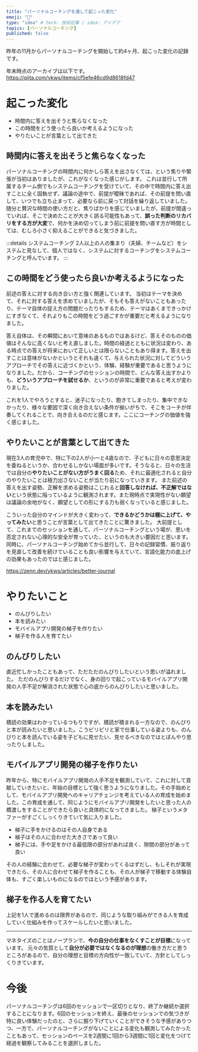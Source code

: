 ```yaml
---
title: "パーソナルコーチングを通して起こった変化"
emoji: "🌱"
type: "idea" # tech: 技術記事 / idea: アイデア
topics: [パーソナルコーチング]
published: false
---
```


昨年の11月からパーソナルコーチングを開始して約4ヶ月、起こった変化の記録です。

年末時点のアーカイブは以下です。
https://qiita.com/ykws/items/cf5efe46cd9d8618fd47

# 起こった変化

- 時間内に答えを出そうと焦らなくなった
- この時間をどう使ったら良いか考えるようになった
- やりたいことが言葉として出てきた

## 時間内に答えを出そうと焦らなくなった

パーソナルコーチングの時間内に何かしら答えを出さなくては、という焦りや緊張が当初はありましたが、これがなくなった感じがします。
これは並行して所属するチーム側でもシステムコーチングを受けていて、その中で時間内に答え出すことに全く固執せず、議論の途中で、前提が曖昧であれば、その前提を問い直して、いつでも立ち止まって、必要なら前に戻って対話を繰り返していました。随分と贅沢な時間の使い方だと、焦りばかりを感じていましたが、前提が間違っていれば、そこで決めたことが大きく誤る可能性もあって、**誤った判断のリカバリをする方が大変**で、何かを決め切ってしまう前に前提を問い直す方が時間としては、むしろ小さく抑えることができると気づきました。

:::details システムコーチング
2人以上の人の集まり（夫婦、チームなど）をシステムと見なして、個人ではなく、システムに対するコーチングをシステムコーチングと呼んでいます。
:::

## この時間をどう使ったら良いか考えるようになった

前述の答えに対する向き合い方と強く関連しています。
当初はテーマを決めて、それに対する答えを求めていましたが、そもそも答えがないこともあったり、テーマ自体の捉え方の問題だったりもするため、テーマはあくまできっかけにすぎなくて、それよりもこの時間をどう過ごすかが重要だと考えるようになりました。

答え自体は、その瞬間において意味のあるものではあるけど、答えそのものの価値はそんなに高くないと考え直しました。時間の経過とともに状況は変わり、ある時点での答えが将来において正しいとは限らないこともあり得ます。答えを出すことは意味がないかというとそれも違くて、与えられた状況に対してどういうアプローチでその答えに近づくかという、体験、経験が重要であると思うようになりました。だから、コーチングのセッションの時間で、どんな答え出すかよりも、**どういうアプローチを試せるか**、というのが非常に重要であると考えが変わりました。

これを1人でやろうとすると、迷子になったり、飽きてしまったり、集中できなかったり、様々な要因で深く向き合えない条件が揃いがちで、そこをコーチが伴奏してくれることで、向き合えるのだと感じます。ここにコーチングの価値を強く感じました。

## やりたいことが言葉として出てきた

現在3人の育児中で、特に下の2人が小一と4歳なので、子どもに日々の意思決定を委ねるというか、合わせるしかない場面が多いです。そうなると、日々の生活では自分の**やりたいことがない方がうまく回る**ため、それに最適化されると自分のやりたいことは極力出さないことが当たり前になっていきます。
また前述の答えを出す姿勢、正解を求める姿勢はこじれると**回答しなければ、不正解ではない**という状態に陥っているように観測されます。また現時点で実現性がない願望は議論の余地がなく、願望としての形にする力も弱くなっていると感じました。

こういった自分のマインドが大きく変わって、**できるかどうかは棚に上げて、やってみたい**と思うことが言葉として出てきたことに驚きました。
大前提として、これまでのセッションを通して、パーソナルコーチングという場が、思いを否定されない心理的な安全が育っていた、というのも大きい要因だと思います。
同時に、パーソナルコーチング始めてから並行して、日々の記録習慣、振り返りを見直して改善を続けていることも良い影響を与えていて、言語化能力の底上げの効果もあったのではと感じました。

https://zenn.dev/ykws/articles/better-journal

# やりたいこと
- のんびりしたい
- 本を読みたい
- モバイルアプリ開発の梯子を作りたい
- 梯子を作る人を育てたい

## のんびりしたい
直近忙しかったこともあって、ただただのんびりしたいという思いが溢れました。
ただのんびりするだけでなく、身の回りで起こっているモバイルアプリ開発の人手不足が解消された状態で心の底からのんびりしたいと思いました。

## 本を読みたい
積読の効果はわかっているつもりですが、積読が積まれる一方なので、のんびりと本が読みたいと思いました。こうピリピリと家で仕事している姿よりも、のんびりと本を読んでいる姿を子どもに見せたい、見せるべきなのではとぼんやり思ったりしました。

## モバイルアプリ開発の梯子を作りたい
昨年から、特にモバイルアプリ開発の人手不足を観測していて、これに対して貢献していきたいと、年始の目標として強く思うようになりました。その手始めとして、モバイルアプリ開発へのキャリアチェンジを考えている人の育成を始めました。この育成を通して、同じようにモバイルアプリ開発をしたいと思った人の橋渡しをすることができたら良いと具体的になってきました。
梯子というメタファーがすごくしっくりきていて気に入りました。

- 梯子に手をかけるのはその人自身である
- 梯子はその人に合わせた大きさであって良い
- 梯子には、手や足をかける最低限の部分があれば良く、隙間の部分があって良い

その人の経験に合わせて、必要な梯子が変わってくるはずだし、もしそれが実現できたら、その人に合わせて梯子を作ることも、その人が梯子で移動する体験自体も、すごく楽しいものになるのではという予感があります。

## 梯子を作る人を育てたい
上記を1人で進めるのは限界があるので、同じような取り組みができる人を育成していく仕組みを作ってスケールしたいと思いました。

---

マネタイズのことはノープランで、**今の自分の仕事をなくすことが目標**になっています。
元々の気質として**自分が必要ではなくなるのが理想**の働き方だと思うところがあるので、自分の理想と目標の方向性が一致していて、方針としてしっくりきています。

# 今後
パーソナルコーチングは6回のセッションで一区切りとなり、終了か継続か選択することになります。6回のセッションを終え、最後のセッションでの気づきが特に良い体験だったのと、さらに掘り下げていくことができそうな予感がありつつ、一方で、パーソナルコーチングがないことによる変化も観測してみたかったこともあって、セッションのペースを2週間に1回から3週間に1回と変化をつけて経過を観察してみることを選択しました。

